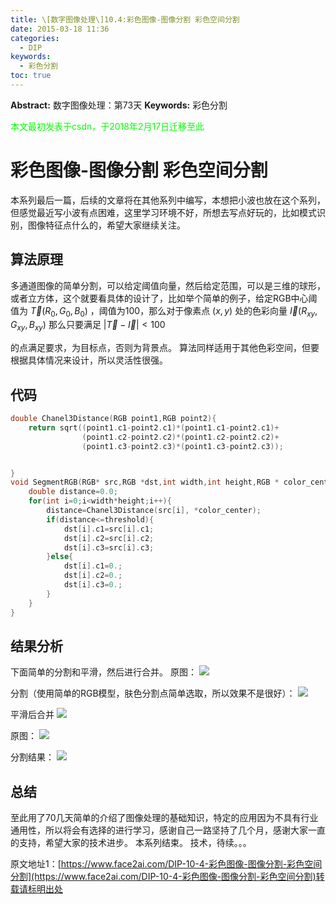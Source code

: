```yaml
---
title: \[数字图像处理\]10.4:彩色图像-图像分割 彩色空间分割
date: 2015-03-18 11:36
categories:
  - DIP
keywords:
  - 彩色分割
toc: true
---
```

**Abstract:** 数字图像处理：第73天
**Keywords:** 彩色分割
<!--more-->
<font color="00FF00">本文最初发表于csdn，于2018年2月17日迁移至此</font>
# 彩色图像-图像分割 彩色空间分割
本系列最后一篇，后续的文章将在其他系列中编写，本想把小波也放在这个系列，但感觉最近写小波有点困难，这里学习环境不好，所想去写点好玩的，比如模式识别，图像特征点什么的，希望大家继续关注。
## 算法原理
多通道图像的简单分割，可以给定阈值向量，然后给定范围，可以是三维的球形，或者立方体，这个就要看具体的设计了，比如举个简单的例子，给定RGB中心阈值为 $\vec T(R_0,G_0,B_0)$ ，阈值为100，那么对于像素点 $(x,y)$ 处的色彩向量 $\vec I(R_{xy},G_{xy},B_{xy})$
那么只要满足
$|\vec T- \vec I |<100$

的点满足要求，为目标点，否则为背景点。
算法同样适用于其他色彩空间，但要根据具体情况来设计，所以灵活性很强。
## 代码
```c++
double Chanel3Distance(RGB point1,RGB point2){
    return sqrt((point1.c1-point2.c1)*(point1.c1-point2.c1)+
                (point1.c2-point2.c2)*(point1.c2-point2.c2)+
                (point1.c3-point2.c3)*(point1.c3-point2.c3));


}
void SegmentRGB(RGB* src,RGB *dst,int width,int height,RGB * color_center,double threshold){
    double distance=0.0;
    for(int i=0;i<width*height;i++){
        distance=Chanel3Distance(src[i], *color_center);
        if(distance<=threshold){
            dst[i].c1=src[i].c1;
            dst[i].c2=src[i].c2;
            dst[i].c3=src[i].c3;
        }else{
            dst[i].c1=0.;
            dst[i].c2=0.;
            dst[i].c3=0.;
        }
    }
}

```
## 结果分析
下面简单的分割和平滑，然后进行合并。
原图：
![](https://tony4ai-1251394096.cos.ap-hongkong.myqcloud.com/blog_images/DIP-10-4-彩色图像-图像分割-彩色空间分割/20150318113150759.png)

分割（使用简单的RGB模型，肤色分割点简单选取，所以效果不是很好）：
![](https://tony4ai-1251394096.cos.ap-hongkong.myqcloud.com/blog_images/DIP-10-4-彩色图像-图像分割-彩色空间分割/20150318113043362.png)

平滑后合并
![](https://tony4ai-1251394096.cos.ap-hongkong.myqcloud.com/blog_images/DIP-10-4-彩色图像-图像分割-彩色空间分割/20150318113241131.png)

原图：
![](https://tony4ai-1251394096.cos.ap-hongkong.myqcloud.com/blog_images/DIP-10-4-彩色图像-图像分割-彩色空间分割/20150318113448818.png)

分割结果：
![](https://tony4ai-1251394096.cos.ap-hongkong.myqcloud.com/blog_images/DIP-10-4-彩色图像-图像分割-彩色空间分割/20150318113340174.png)

## 总结
至此用了70几天简单的介绍了图像处理的基础知识，特定的应用因为不具有行业通用性，所以将会有选择的进行学习，感谢自己一路坚持了几个月，感谢大家一直的支持，希望大家的技术进步。
本系列结束。
技术，待续。。。





原文地址1：[https://www.face2ai.com/DIP-10-4-彩色图像-图像分割-彩色空间分割](https://www.face2ai.com/DIP-10-4-彩色图像-图像分割-彩色空间分割)转载请标明出处
